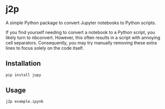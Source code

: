 # j2p

A simple Python package to convert Jupyter notebooks to Python scripts.

If you find yourself needing to convert a notebook to a Python script, you likely turn to nbconvert. However, this often results in a script with annoying cell separators. Consequently, you may try manually removing these extra lines to focus solely on the code itself.

## Installation

```bash
pip install jupy
```

## Usage

```python
j2p example.ipynb
```

